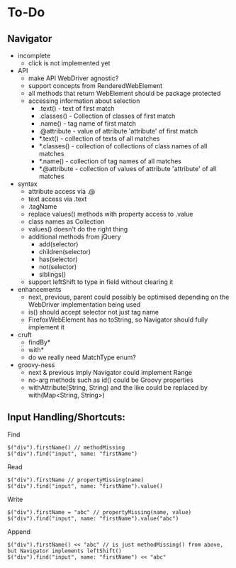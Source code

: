 # To-Do

## Navigator

* incomplete
	* click is not implemented yet
* API
    * make API WebDriver agnostic?
    * support concepts from RenderedWebElement
    * all methods that return WebElement should be package protected
    * accessing information about selection
        * .text() - text of first match
        * .classes() - Collection<String> of classes of first match
        * .name() - tag name of first match
        * .@attribute - value of attribute 'attribute' of first match
        * *.text() - collection of texts of all matches
        * *.classes() - collection of collections of class names of all matches
        * *.name() - collection of tag names of all matches
        * *.@attribute - collection of values of attribute 'attribute' of all matches
* syntax
    * attribute access via .@
    * text access via .text
    * .tagName
    * replace values() methods with property access to .value
    * class names as Collection<String>
    * values() doesn't do the right thing
    * additional methods from jQuery
        * add(selector)
        * children(selector)
        * has(selector)
        * not(selector)
        * siblings()
    * support leftShift to type in field without clearing it
* enhancements
	* next, previous, parent could possibly be optimised depending on the WebDriver implementation being used
	* is() should accept selector not just tag name
	* FirefoxWebElement has no toString, so Navigator should fully implement it
* cruft
    * findBy*
    * with*
    * do we really need MatchType enum?
* groovy-ness
	* next & previous imply Navigator could implement Range
	* no-arg methods such as id() could be Groovy properties
	* withAttribute(String, String) and the like could be replaced by with(Map<String, String>) 

## Input Handling/Shortcuts:

Find

    $("div").firstName() // methodMissing
    $("div").find("input", name: "firstName")
    
Read

    $("div").firstName // propertyMissing(name)
    $("div").find("input", name: "firstName").value()
    
Write

    $("div").firstName = "abc" // propertyMissing(name, value)
    $("div").find("input", name: "firstName").value("abc")
    
Append

    $("div").firstName() << "abc" // is just methodMissing() from above, but Navigator implements leftShift()
    $("div").find("input", name: "firstName") << "abc"
